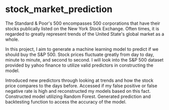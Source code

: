 # stock_market_prediction
The Standard & Poor's 500 encompasses 500 corporations that have their stocks publically listed on the New York Stock Exchange.
Often times, it is regarded to greatly represent trends of the United State's global market as a whole.

In this project, I aim to generate a machine learning model to predict if we should buy the S&amp;P 500. Stock prices fluctuate greatly from day to day, minute to minute, and second to second. I will look into the S&P 500 dataset provided by yahoo finance to utilize valid predictors in constructing the model.

Introduced new predictors through looking at trends and how the stock price compares to the days before.
Accessed if my false positive or false negative rate is high and reconstructed my models based on this fact.
Constructed model utilizing Random Forest.
Generated prediction and backtesting function to access the accuracy of the model.

